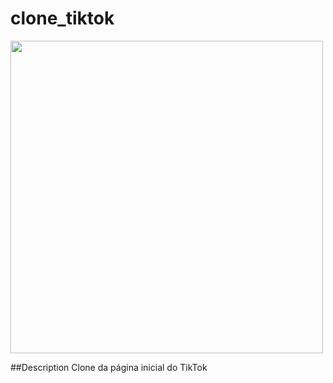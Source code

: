 # clone_tiktok

<p aling="center">
    <img height="500px" src="assets/tiktok.gif">
</p>

##Description
 Clone da página inicial do TikTok
